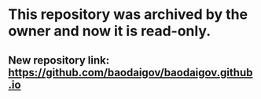 # This repository was archived by the owner and now it is read-only.
## New repository link: https://github.com/baodaigov/baodaigov.github.io
